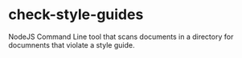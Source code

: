 # check-style-guides

NodeJS Command Line tool that scans documents in a directory for documnents that violate a style guide.
